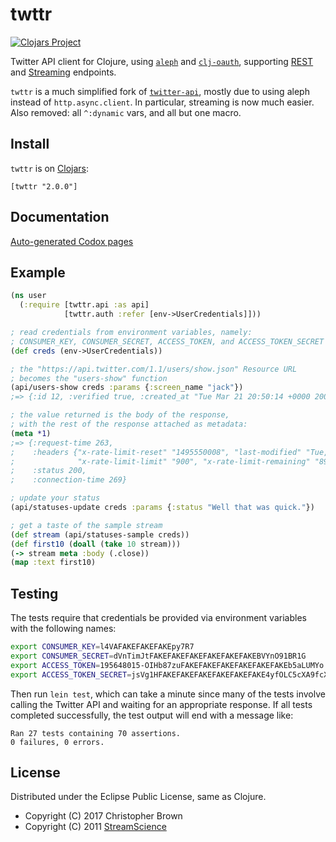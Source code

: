 # twttr

[![Clojars Project](https://img.shields.io/clojars/v/twttr.svg)](https://clojars.org/twttr)

Twitter API client for Clojure, using [`aleph`](https://github.com/ztellman/aleph) and [`clj-oauth`](https://github.com/mattrepl/clj-oauth), supporting [REST](https://dev.twitter.com/rest/reference) and [Streaming](https://dev.twitter.com/streaming/public) endpoints.

`twttr` is a much simplified fork of [`twitter-api`](https://github.com/adamwynne/twitter-api), mostly due to using aleph instead of `http.async.client`. In particular, streaming is now much easier. Also removed: all `^:dynamic` vars, and all but one macro.


## Install

`twttr` is on [Clojars](https://clojars.org/twttr):

    [twttr "2.0.0"]


## Documentation

[Auto-generated Codox pages](https://chbrown.github.io/twttr/)


## Example

```clojure
(ns user
  (:require [twttr.api :as api]
            [twttr.auth :refer [env->UserCredentials]]))

; read credentials from environment variables, namely:
; CONSUMER_KEY, CONSUMER_SECRET, ACCESS_TOKEN, and ACCESS_TOKEN_SECRET
(def creds (env->UserCredentials))

; the "https://api.twitter.com/1.1/users/show.json" Resource URL
; becomes the "users-show" function
(api/users-show creds :params {:screen_name "jack"})
;=> {:id 12, :verified true, :created_at "Tue Mar 21 20:50:14 +0000 2006", ...}

; the value returned is the body of the response,
; with the rest of the response attached as metadata:
(meta *1)
;=> {:request-time 263,
;    :headers {"x-rate-limit-reset" "1495550008", "last-modified" "Tue, 23 May 2017 14:29:28 GMT",
;              "x-rate-limit-limit" "900", "x-rate-limit-remaining" "898", ...},
;    :status 200,
;    :connection-time 269}

; update your status
(api/statuses-update creds :params {:status "Well that was quick."})

; get a taste of the sample stream
(def stream (api/statuses-sample creds))
(def first10 (doall (take 10 stream)))
(-> stream meta :body (.close))
(map :text first10)
```


## Testing

The tests require that credentials be provided via environment variables with the following names:

```sh
export CONSUMER_KEY=l4VAFAKEFAKEFAKEpy7R7
export CONSUMER_SECRET=dVnTimJtFAKEFAKEFAKEFAKEFAKEFAKEBVYnO91BR1G
export ACCESS_TOKEN=195648015-OIHb87zuFAKEFAKEFAKEFAKEFAKEFAKEb5aLUMYo
export ACCESS_TOKEN_SECRET=jsVg1HFAKEFAKEFAKEFAKEFAKEFAKE4yfOLC5cXA9fcXr
```

Then run `lein test`, which can take a minute since many of the tests involve calling the Twitter API and waiting for an appropriate response. If all tests completed successfully, the test output will end with a message like:

    Ran 27 tests containing 70 assertions.
    0 failures, 0 errors.


## License

Distributed under the Eclipse Public License, same as Clojure.

* Copyright (C) 2017 Christopher Brown
* Copyright (C) 2011 [StreamScience](http://streamscience.co)
